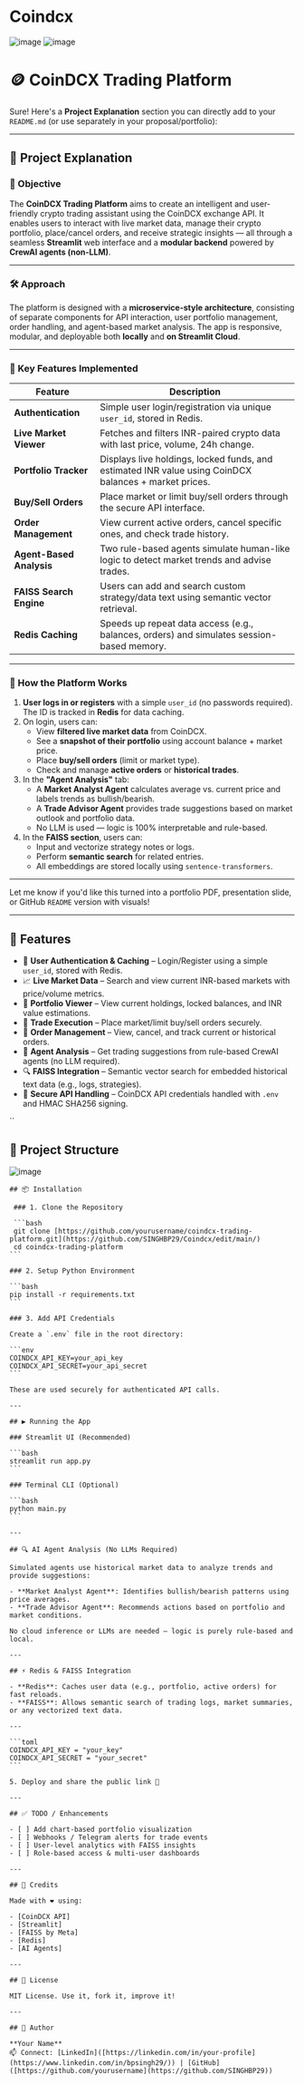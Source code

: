 # Coindcx

![image](https://github.com/user-attachments/assets/096108cb-9281-4ed3-b63d-f0852918eeb2)
![image](https://github.com/user-attachments/assets/b0afe651-e5bd-498d-805f-e30d376fbca6)



# 🪙 CoinDCX Trading Platform

Sure! Here's a **Project Explanation** section you can directly add to your `README.md` (or use separately in your proposal/portfolio):

---

## 🧩 Project Explanation

### 🎯 Objective

The **CoinDCX Trading Platform** aims to create an intelligent and user-friendly crypto trading assistant using the CoinDCX exchange API. It enables users to interact with live market data, manage their crypto portfolio, place/cancel orders, and receive strategic insights — all through a seamless **Streamlit** web interface and a **modular backend** powered by **CrewAI agents (non-LLM)**.

---

### 🛠️ Approach

The platform is designed with a **microservice-style architecture**, consisting of separate components for API interaction, user portfolio management, order handling, and agent-based market analysis. The app is responsive, modular, and deployable both **locally** and **on Streamlit Cloud**.

---

### 🌟 Key Features Implemented

| Feature | Description |
|--------|-------------|
| **Authentication** | Simple user login/registration via unique `user_id`, stored in Redis. |
| **Live Market Viewer** | Fetches and filters INR-paired crypto data with last price, volume, 24h change. |
| **Portfolio Tracker** | Displays live holdings, locked funds, and estimated INR value using CoinDCX balances + market prices. |
| **Buy/Sell Orders** | Place market or limit buy/sell orders through the secure API interface. |
| **Order Management** | View current active orders, cancel specific ones, and check trade history. |
| **Agent-Based Analysis** | Two rule-based agents simulate human-like logic to detect market trends and advise trades. |
| **FAISS Search Engine** | Users can add and search custom strategy/data text using semantic vector retrieval. |
| **Redis Caching** | Speeds up repeat data access (e.g., balances, orders) and simulates session-based memory. |

---

### 🧠 How the Platform Works

1. **User logs in or registers** with a simple `user_id` (no passwords required). The ID is tracked in **Redis** for data caching.
2. On login, users can:
   - View **filtered live market data** from CoinDCX.
   - See a **snapshot of their portfolio** using account balance + market price.
   - Place **buy/sell orders** (limit or market type).
   - Check and manage **active orders** or **historical trades**.
3. In the **"Agent Analysis"** tab:
   - A **Market Analyst Agent** calculates average vs. current price and labels trends as bullish/bearish.
   - A **Trade Advisor Agent** provides trade suggestions based on market outlook and portfolio data.
   - No LLM is used — logic is 100% interpretable and rule-based.
4. In the **FAISS section**, users can:
   - Input and vectorize strategy notes or logs.
   - Perform **semantic search** for related entries.
   - All embeddings are stored locally using `sentence-transformers`.

---

Let me know if you'd like this turned into a portfolio PDF, presentation slide, or GitHub `README` version with visuals!

---

## 🚀 Features

  - 👤 **User Authentication & Caching** – Login/Register using a simple `user_id`, stored with Redis.
  - 📈 **Live Market Data** – Search and view current INR-based markets with price/volume metrics.
  - 💼 **Portfolio Viewer** – View current holdings, locked balances, and INR value estimations.
  - 💸 **Trade Execution** – Place market/limit buy/sell orders securely.
  - 📃 **Order Management** – View, cancel, and track current or historical orders.
  - 🤖 **Agent Analysis** – Get trading suggestions from rule-based CrewAI agents (no LLM required).
  - 🔍 **FAISS Integration** – Semantic vector search for embedded historical text data (e.g., logs, strategies).
  - 🔐 **Secure API Handling** – CoinDCX API credentials handled with `.env` and HMAC SHA256 signing.
  
``
## 📂 Project Structure

 ![image](https://github.com/user-attachments/assets/842c2692-c17d-453e-8904-4fb9f8b8798e)


 ```` 
 ## 📦 Installation
  
  ### 1. Clone the Repository
  
  ```bash
  git clone [https://github.com/yourusername/coindcx-trading-platform.git](https://github.com/SINGHBP29/Coindcx/edit/main/)
  cd coindcx-trading-platform
```

### 2. Setup Python Environment

```bash
pip install -r requirements.txt
```

### 3. Add API Credentials

Create a `.env` file in the root directory:

```env
COINDCX_API_KEY=your_api_key
COINDCX_API_SECRET=your_api_secret
```

These are used securely for authenticated API calls.

---

## ▶️ Running the App

### Streamlit UI (Recommended)

```bash
streamlit run app.py
```

### Terminal CLI (Optional)

```bash
python main.py
```

---

## 🔍 AI Agent Analysis (No LLMs Required)

Simulated agents use historical market data to analyze trends and provide suggestions:

- **Market Analyst Agent**: Identifies bullish/bearish patterns using price averages.
- **Trade Advisor Agent**: Recommends actions based on portfolio and market conditions.

No cloud inference or LLMs are needed — logic is purely rule-based and local.

---

## ⚡ Redis & FAISS Integration

- **Redis**: Caches user data (e.g., portfolio, active orders) for fast reloads.
- **FAISS**: Allows semantic search of trading logs, market summaries, or any vectorized text data.

---

```toml
COINDCX_API_KEY = "your_key"
COINDCX_API_SECRET = "your_secret"
```

5. Deploy and share the public link 🎉

---

## ✅ TODO / Enhancements

- [ ] Add chart-based portfolio visualization
- [ ] Webhooks / Telegram alerts for trade events
- [ ] User-level analytics with FAISS insights
- [ ] Role-based access & multi-user dashboards

---

## 🧠 Credits

Made with ❤️ using:

- [CoinDCX API]
- [Streamlit]
- [FAISS by Meta]
- [Redis]
- [AI Agents]

---

## 📜 License

MIT License. Use it, fork it, improve it!

---

## 🙌 Author

**Your Name**  
📫 Connect: [LinkedIn]([https://linkedin.com/in/your-profile](https://www.linkedin.com/in/bpsingh29/)) | [GitHub]([https://github.com/yourusername](https://github.com/SINGHBP29))

